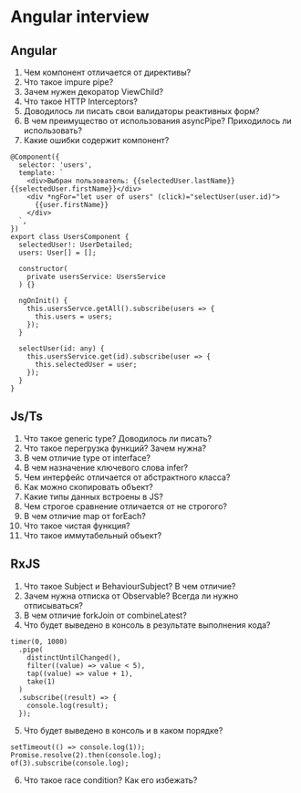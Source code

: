 # Angular interview

## Angular
1. Чем компонент отличается от директивы?
2. Что такое impure pipe? 
3. Зачем нужен декоратор ViewChild?
4. Что такое HTTP Interceptors?
5. Доводилось ли писать свои валидаторы реактивных форм?
6. В чем преимущество от использования asyncPipe? Приходилось ли использовать?
7. Какие ошибки содержит компонент?
````
@Component({
  selector: 'users',
  template: `
    <div>Выбран пользователь: {{selectedUser.lastName}} {{selectedUser.firstName}}</div>
    <div *ngFor="let user of users" (click)="selectUser(user.id)">
      {{user.firstName}}
    </div>
  `,
})
export class UsersComponent {
  selectedUser!: UserDetailed;
  users: User[] = [];

  constructor(
    private usersService: UsersService
  ) {}
  
  ngOnInit() {
    this.usersServce.getAll().subscribe(users => {
      this.users = users;
    });
  }

  selectUser(id: any) {
    this.usersService.get(id).subscribe(user => {
      this.selectedUser = user;
    });
  }
}
````

## Js/Ts
1. Что такое generic type? Доводилось ли писать?
2. Что такое перегрузка функций? Зачем нужна?
3. В чем отличие type от interface?
4. В чем назначение ключевого слова infer?
5. Чем интерфейс отличается от абстрактного класса?
6. Как можно скопировать объект?
7. Какие типы данных встроены в JS? 
8. Чем строгое сравнение отличается от не строгого? 
9. В чем отличие map от forEach?
10. Что такое чистая функция?
11. Что такое иммутабельный объект?

## RxJS
1. Что такое Subject и BehaviourSubject? В чем отличие?
2. Зачем нужна отписка от Observable? Всегда ли нужно отписываться?
3. В чем отличие forkJoin от combineLatest?
4. Что будет выведено в консоль в результате выполнения кода?
````
timer(0, 1000)
  .pipe(
    distinctUntilChanged(),
    filter((value) => value < 5),
    tap((value) => value + 1),
    take(1)
  )
  .subscribe((result) => {
    console.log(result);
  });
````
5. Что будет выведено в консоль и в каком порядке?
````
setTimeout(() => console.log(1));
Promise.resolve(2).then(console.log);
of(3).subscribe(console.log);
````
6. Что такое race condition? Как его избежать?
